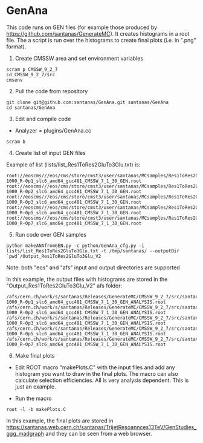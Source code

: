 # GenAna

This code runs on GEN files (for example those produced by https://github.com/santanas/GenerateMC).
It creates histograms in a root file. The a script is run over the histograms to create final plots (i.e. in ".png" format).

1) Create CMSSW area and set environment variables
```
scram p CMSSW_9_2_7
cd CMSSW_9_2_7/src
cmsenv
```

2) Pull the code from repository

```
git clone git@github.com:santanas/GenAna.git santanas/GenAna
cd santanas/GenAna
```

3) Edit and compile code
* Analyzer = plugins/GenAna.cc
```
scram b
```

4) Create list of input GEN files

Example of list (lists/list_Res1ToRes2GluTo3Glu.txt) is:
```
root://eoscms///eos/cms/store/cmst3/user/santanas/MCsamples/Res1ToRes2GluTo3Glu/Res1ToRes2GluTo3Glu_M1-1000_R-0p1_slc6_amd64_gcc481_CMSSW_7_1_30_GEN.root
root://eoscms///eos/cms/store/cmst3/user/santanas/MCsamples/Res1ToRes2GluTo3Glu/Res1ToRes2GluTo3Glu_M1-1000_R-0p2_slc6_amd64_gcc481_CMSSW_7_1_30_GEN.root
root://eoscms///eos/cms/store/cmst3/user/santanas/MCsamples/Res1ToRes2GluTo3Glu/Res1ToRes2GluTo3Glu_M1-1000_R-0p3_slc6_amd64_gcc481_CMSSW_7_1_30_GEN.root
root://eoscms///eos/cms/store/cmst3/user/santanas/MCsamples/Res1ToRes2GluTo3Glu/Res1ToRes2GluTo3Glu_M1-1000_R-0p5_slc6_amd64_gcc481_CMSSW_7_1_30_GEN.root
root://eoscms///eos/cms/store/cmst3/user/santanas/MCsamples/Res1ToRes2GluTo3Glu/Res1ToRes2GluTo3Glu_M1-1000_R-0p7_slc6_amd64_gcc481_CMSSW_7_1_30_GEN.root
```

5) Run code over GEN samples
```
python makeANAfromGEN.py -c python/GenAna_cfg.py -i lists/list_Res1ToRes2GluTo3Glu.txt -t /tmp/santanas/ --outputDir `pwd`/Output_Res1ToRes2GluTo3Glu_V2
```
Note: both "eos" and "afs" input and output directories are supported

In this example, the output files with histograms are stored in the "Output_Res1ToRes2GluTo3Glu_V2" afs folder:
```
/afs/cern.ch/work/s/santanas/Releases/GenerateMC/CMSSW_9_2_7/src/santanas/GenAna/Output_Res1ToRes2GluTo3Glu_V2/Res1ToRes2GluTo3Glu_M1-1000_R-0p1_slc6_amd64_gcc481_CMSSW_7_1_30_GEN_ANALYSIS.root
/afs/cern.ch/work/s/santanas/Releases/GenerateMC/CMSSW_9_2_7/src/santanas/GenAna/Output_Res1ToRes2GluTo3Glu_V2/Res1ToRes2GluTo3Glu_M1-1000_R-0p2_slc6_amd64_gcc481_CMSSW_7_1_30_GEN_ANALYSIS.root
/afs/cern.ch/work/s/santanas/Releases/GenerateMC/CMSSW_9_2_7/src/santanas/GenAna/Output_Res1ToRes2GluTo3Glu_V2/Res1ToRes2GluTo3Glu_M1-1000_R-0p3_slc6_amd64_gcc481_CMSSW_7_1_30_GEN_ANALYSIS.root
/afs/cern.ch/work/s/santanas/Releases/GenerateMC/CMSSW_9_2_7/src/santanas/GenAna/Output_Res1ToRes2GluTo3Glu_V2/Res1ToRes2GluTo3Glu_M1-1000_R-0p5_slc6_amd64_gcc481_CMSSW_7_1_30_GEN_ANALYSIS.root
/afs/cern.ch/work/s/santanas/Releases/GenerateMC/CMSSW_9_2_7/src/santanas/GenAna/Output_Res1ToRes2GluTo3Glu_V2/Res1ToRes2GluTo3Glu_M1-1000_R-0p7_slc6_amd64_gcc481_CMSSW_7_1_30_GEN_ANALYSIS.root
```

6) Make final plots

* Edit ROOT macro "makePlots.C" with the input files and add any histogram you want to draw in the final plots. The macro can also calculate selection efficiencies. All is very analysis dependent. This is just an example.

* Run the macro
```
root -l -b makePlots.C
```

In this example, the final plots are stored in https://santanas.web.cern.ch/santanas/TrijetResoannces13TeV/GenStudies_ggg_madgraph and they can be seen from a web browser.








